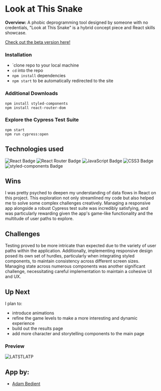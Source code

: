 # Look at This Snake
**Overview:**
A phobic deprogramming tool designed by someone with no credentials, "Look at This Snake" is a hybrid concept piece and React skills showcase.

[Check out the beta version here!](https://look-at-this-snake.vercel.app/)

###  Installation
- `clone repo to your local machine
- `cd` into the repo
- `npm install` dependencies
- `npm start` to be automatically redirected to the site


### Additional Downloads
```
npm install styled-components
npm install react-router-dom
```

### Explore the Cypress Test Suite
```
npm start
npm run cypress:open
```


## Technologies used
![React Badge](https://img.shields.io/badge/React-61DAFB?logo=react&logoColor=000&style=for-the-badge) ![React Router Badge](https://img.shields.io/badge/React%20Router-CA4245?logo=reactrouter&logoColor=fff&style=for-the-badge) ![JavaScript Badge](https://img.shields.io/badge/JavaScript-F7DF1E?logo=javascript&logoColor=000&style=for-the-badge) ![CSS3 Badge](https://img.shields.io/badge/CSS3-1572B6?logo=css3&logoColor=fff&style=for-the-badge) ![styled-components Badge](https://img.shields.io/badge/styled--components-DB7093?logo=styledcomponents&logoColor=fff&style=for-the-badge)


## Wins
I was pretty psyched to deepen my understanding of data flows in React on this project. This exploration not only streamlined my code but also helped me to solve some complex challenges creatively. Managing a responsive app alongside a robust Cypress test suite was incredibly satisfying, and was particularly rewarding given the app's game-like functionality and the multitude of user paths to explore.

## Challenges

Testing proved to be more intricate than expected due to the variety of user paths within the application. Additionally, implementing responsive design posed its own set of hurdles, particularly when integrating styled components, to maintain consistency across different screen sizes. Managing state across numerous components was another significant challenge, necessitating careful implementation to maintain a cohesive UI and UX.

## Up Next 
I plan to:
- introduce animations
- refine the game levels to make a more interesting and dynamic experience
- build out the results page
- add more character and storytelling components to the main page



### Preview
![LATSTLATP](https://github.com/cOdeBedient/look-at-this-snake/assets/144140381/74aa48e1-4846-43e7-9eba-433813a6007e)



## App by: 
- [Adam Bedient](https://github.com/cOdeBedient)
